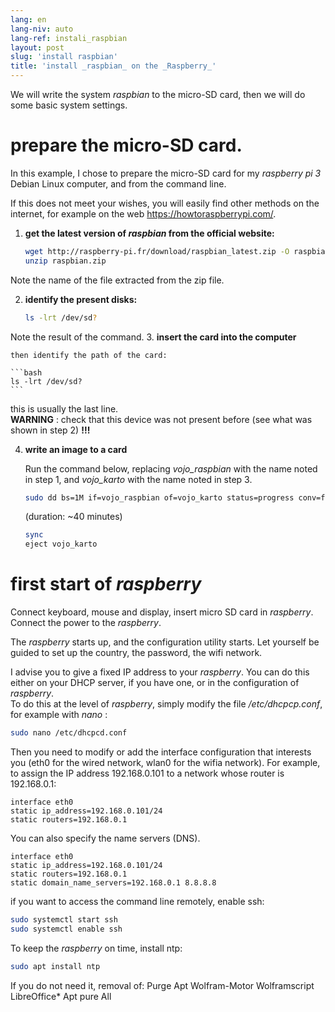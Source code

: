 ```yaml
---
lang: en
lang-niv: auto
lang-ref: instali_raspbian
layout: post
slug: 'install raspbian'
title: 'install _raspbian_ on the _Raspberry_'
---
```


We will write the system _raspbian_ to the micro-SD card, then we will do some basic system settings. 


# prepare the micro-SD card.

In this example, I chose to prepare the micro-SD card for my _raspberry pi 3_ Debian Linux computer, and from the command line.

If this does not meet your wishes, you will easily find other methods on the internet, for example on the web <https://howtoraspberrypi.com/>.

 1. **get the latest version of _raspbian_ from the official website:**



    ```bash
    wget http://raspberry-pi.fr/download/raspbian_latest.zip -O raspbian.zip
    unzip raspbian.zip
    ```
Note the name of the file extracted from the zip file.
    
 2. **identify the present disks:**


    
    ```bash
    ls -lrt /dev/sd?
    ```
Note the result of the command.
3. **insert the card into the computer**
    
    then identify the path of the card:
    
    ```bash
    ls -lrt /dev/sd?
    ```
this is usually the last line.  
    **WARNING** : check that this device was not present before \(see what was shown in step 2\) **!!!**

 4. **write an image to a card**



    Run the command below, replacing _vojo\_raspbian_ with the name noted in step 1, and _vojo\_karto_ with the name noted in step 3.
    
    ```bash
    sudo dd bs=1M if=vojo_raspbian of=vojo_karto status=progress conv=fsync
    ```
    (duration: ~40 minutes)
    
    ```bash
    sync
    eject vojo_karto
    ``` 


# first start of _raspberry_
Connect keyboard, mouse and display, insert micro SD card in _raspberry_.  
Connect the power to the _raspberry_.

The _raspberry_ starts up, and the configuration utility starts. Let yourself be guided to set up the country, the password, the wifi network.

I advise you to give a fixed IP address to your _raspberry_. You can do this either on your DHCP server, if you have one, or in the configuration of _raspberry_.  
To do this at the level of _raspberry_, simply modify the file _/etc/dhcpcp.conf_, for example with _nano_ :

```bash
sudo nano /etc/dhcpcd.conf
```

Then you need to modify or add the interface configuration that interests you (eth0 for the wired network, wlan0 for the wifia network). For example, to assign the IP address 192.168.0.101 to a network whose router is 192.168.0.1:

```
interface eth0
static ip_address=192.168.0.101/24
static routers=192.168.0.1
```
You can also specify the name servers (DNS). 

```
interface eth0
static ip_address=192.168.0.101/24
static routers=192.168.0.1
static domain_name_servers=192.168.0.1 8.8.8.8
```
if you want to access the command line remotely, enable ssh:

```bash
sudo systemctl start ssh
sudo systemctl enable ssh
```

To keep the _raspberry_ on time, install ntp:

```bash
sudo apt install ntp
```

If you do not need it, removal of:
Purge Apt Wolfram-Motor Wolframscript LibreOffice*
Apt pure All
